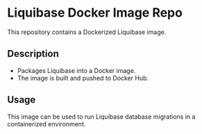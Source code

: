 # Liquibase Docker Image Repo

This repository contains a Dockerized Liquibase image.

## Description

- Packages Liquibase into a Docker image.
- The image is built and pushed to Docker Hub.

## Usage

This image can be used to run Liquibase database migrations in a containerized environment.
